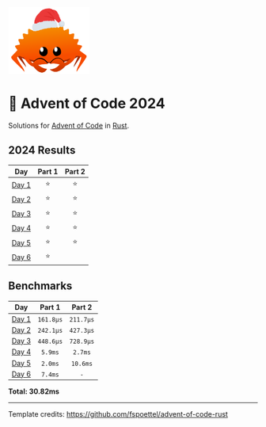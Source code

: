 <img src="./.assets/christmas_ferris.png" width="164">

# 🎄 Advent of Code 2024

Solutions for [Advent of Code](https://adventofcode.com/) in [Rust](https://www.rust-lang.org/).

<!--- advent_readme_stars table --->
## 2024 Results

| Day | Part 1 | Part 2 |
| :---: | :---: | :---: |
| [Day 1](https://adventofcode.com/2024/day/1) | ⭐ | ⭐ |
| [Day 2](https://adventofcode.com/2024/day/2) | ⭐ | ⭐ |
| [Day 3](https://adventofcode.com/2024/day/3) | ⭐ | ⭐ |
| [Day 4](https://adventofcode.com/2024/day/4) | ⭐ | ⭐ |
| [Day 5](https://adventofcode.com/2024/day/5) | ⭐ | ⭐ |
| [Day 6](https://adventofcode.com/2024/day/6) | ⭐ |   |
<!--- advent_readme_stars table --->

<!--- benchmarking table --->
## Benchmarks

| Day | Part 1 | Part 2 |
| :---: | :---: | :---:  |
| [Day 1](./src/bin/01.rs) | `161.8µs` | `211.7µs` |
| [Day 2](./src/bin/02.rs) | `242.1µs` | `427.3µs` |
| [Day 3](./src/bin/03.rs) | `448.6µs` | `728.9µs` |
| [Day 4](./src/bin/04.rs) | `5.9ms` | `2.7ms` |
| [Day 5](./src/bin/05.rs) | `2.0ms` | `10.6ms` |
| [Day 6](./src/bin/06.rs) | `7.4ms` | `-` |

**Total: 30.82ms**
<!--- benchmarking table --->

---

Template credits: https://github.com/fspoettel/advent-of-code-rust

